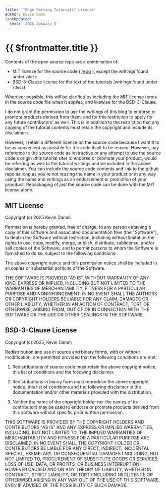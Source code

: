 ```yaml
---
title: '"Edge Serving Tutorials" License'
author: Kevin Damm
lastUpdated:
  text: '2025 January 5'
---
```


# {{ $frontmatter.title }}

Contents of the open source repo are a combination of: 

 - MIT license for the source code (
   [repo](https://github.com/kevindamm/cf-edge)
   ), except the writings found under `/docs`
 - BSD-3-Clause license for the text of the tutorials
   (writings found under `/docs`)

Wherever possible, this will be clarified by including the MIT license terms
in the source code file when it applies, and likewise for the BSD-3-Clause.

I do not grant the permission to use the writings of this blog to endorse or
promote products derived from them, and for this restriction to apply for any
future contributors' as well.  This is in addition to the restriction that any 
copying of the tutorial contents must retain the copyright and include its
disclaimers.

However, I retain a different license on the source code because I want it to
be as convenient as possible for the code itself to be reused.  However, any
reference to the source code as instructive or any attempt to use the source
code's origin (this tutorial site) to endorse or promote your product, would be
referring as well to the tutorial writings and be included in the above
disclaimer.  You can include the source code contents and link to the github
repo as long as you're not reusing the name in your product or in any way
using the name and writings as an endorsement or promotion of your prooduct.
Repackaging of *just* the source code can be done with the MIT license alone.


## MIT License

Copyright (c) 2025 Kevin Damm

Permission is hereby granted, free of charge, to any person obtaining a copy
of this software and associated documentation files (the "Software"), to deal
in the Software without restriction, including without limitation the rights
to use, copy, modify, merge, publish, distribute, sublicense, and/or sell
copies of the Software, and to permit persons to whom the Software is
furnished to do so, subject to the following conditions:

The above copyright notice and this permission notice shall be included in all
copies or substantial portions of the Software.

THE SOFTWARE IS PROVIDED "AS IS", WITHOUT WARRANTY OF ANY KIND, EXPRESS OR
IMPLIED, INCLUDING BUT NOT LIMITED TO THE WARRANTIES OF MERCHANTABILITY,
FITNESS FOR A PARTICULAR PURPOSE AND NONINFRINGEMENT. IN NO EVENT SHALL THE
AUTHORS OR COPYRIGHT HOLDERS BE LIABLE FOR ANY CLAIM, DAMAGES OR OTHER
LIABILITY, WHETHER IN AN ACTION OF CONTRACT, TORT OR OTHERWISE, ARISING FROM,
OUT OF OR IN CONNECTION WITH THE SOFTWARE OR THE USE OR OTHER DEALINGS IN THE
SOFTWARE.


## BSD-3-Clause License

Copyright (c) 2025, Kevin Damm

Redistribution and use in source and binary forms, with or without
modification, are permitted provided that the following conditions are met:

1. Redistributions of source code must retain the above copyright notice, this
   list of conditions and the following disclaimer.

2. Redistributions in binary form must reproduce the above copyright notice,
   this list of conditions and the following disclaimer in the documentation
   and/or other materials provided with the distribution.

3. Neither the name of the copyright holder nor the names of its
   contributors may be used to endorse or promote products derived from
   this software without specific prior written permission.

THIS SOFTWARE IS PROVIDED BY THE COPYRIGHT HOLDERS AND CONTRIBUTORS "AS IS"
AND ANY EXPRESS OR IMPLIED WARRANTIES, INCLUDING, BUT NOT LIMITED TO, THE
IMPLIED WARRANTIES OF MERCHANTABILITY AND FITNESS FOR A PARTICULAR PURPOSE ARE
DISCLAIMED. IN NO EVENT SHALL THE COPYRIGHT HOLDER OR CONTRIBUTORS BE LIABLE
FOR ANY DIRECT, INDIRECT, INCIDENTAL, SPECIAL, EXEMPLARY, OR CONSEQUENTIAL
DAMAGES (INCLUDING, BUT NOT LIMITED TO, PROCUREMENT OF SUBSTITUTE GOODS OR
SERVICES; LOSS OF USE, DATA, OR PROFITS; OR BUSINESS INTERRUPTION) HOWEVER
CAUSED AND ON ANY THEORY OF LIABILITY, WHETHER IN CONTRACT, STRICT LIABILITY,
OR TORT (INCLUDING NEGLIGENCE OR OTHERWISE) ARISING IN ANY WAY OUT OF THE USE
OF THIS SOFTWARE, EVEN IF ADVISED OF THE POSSIBILITY OF SUCH DAMAGE.
